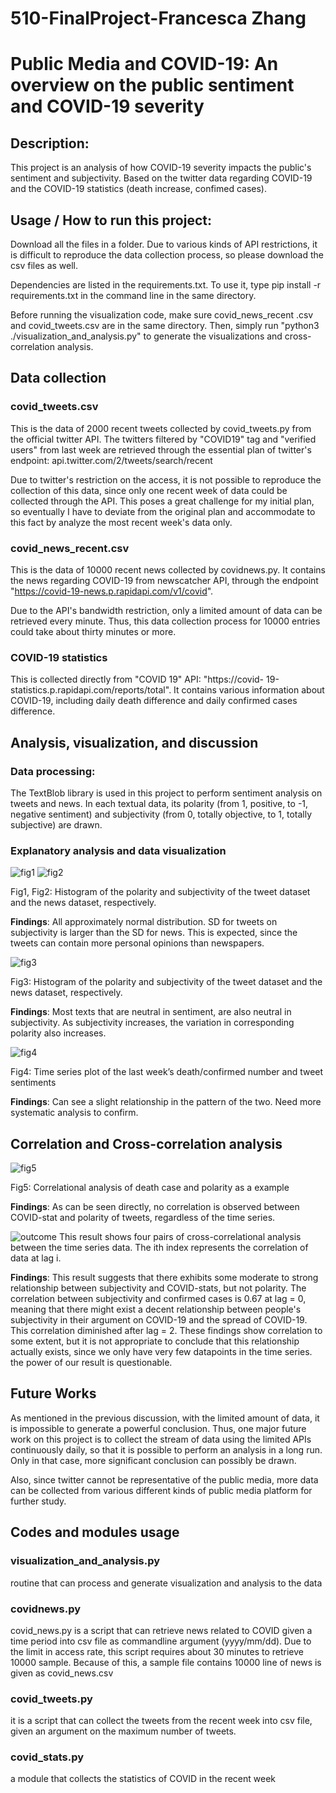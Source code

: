  # 510-FinalProject-Francesca Zhang
 # Public Media and COVID-19: An overview on the public sentiment and COVID-19 severity
 
## Description:
This project is an analysis of how COVID-19 severity impacts
the public's sentiment and subjectivity. Based on the twitter 
data regarding COVID-19 and the COVID-19 statistics (death 
increase, confimed cases).
## Usage / How to run this project:
Download all the files in a folder. Due to various kinds 
of API restrictions, it is difficult to reproduce the data
collection process, so please download the csv files as well. 

Dependencies are listed in the requirements.txt. To use 
it, type pip install -r requirements.txt in the command 
line in the same directory.

Before running the visualization code, make sure covid_news_recent
.csv and covid_tweets.csv are in the same directory. Then, 
simply run "python3 ./visualization_and_analysis.py" to generate
the visualizations and cross-correlation analysis. 

## Data collection
### covid_tweets.csv 
This is the data of 2000 recent tweets collected by covid_tweets.py 
from the official twitter API. The twitters filtered by "COVID19" 
tag and "verified users" from last week are retrieved through the 
essential plan of twitter's endpoint: api.twitter.com/2/tweets/search/recent

Due to twitter's restriction on the access, it is not possible to 
reproduce the collection of this data, since only one recent week 
of data could be collected through the API. This poses a great challenge 
for my initial plan, so eventually I have to deviate from the original 
plan and accommodate to this fact by analyze the most recent week's 
data only.

### covid_news_recent.csv
This is the data of 10000 recent news collected by covidnews.py. 
It contains the news regarding COVID-19 from newscatcher API, 
through the endpoint "https://covid-19-news.p.rapidapi.com/v1/covid".

Due to the API's bandwidth restriction, only a limited amount of 
data can be retrieved every minute. Thus, this data collection 
process for 10000 entries could take about thirty minutes or more. 

### COVID-19 statistics 
This is collected directly from "COVID 19" API: "https://covid-
19-statistics.p.rapidapi.com/reports/total". It contains various
information about COVID-19, including daily death difference and
daily confirmed cases difference. 

## Analysis, visualization, and discussion
### Data processing: 
The TextBlob library is used in this project to perform sentiment analysis on tweets and news.
In each textual data, its polarity (from 1, positive, to -1, negative sentiment) and subjectivity
(from 0, totally objective, to 1, totally subjective) are drawn. 

### Explanatory analysis and data visualization
![fig1](result/Figure_1.png)
![fig2](result/Figure_2.png)

Fig1, Fig2: Histogram of the polarity and subjectivity of 
the tweet dataset and the news dataset, respectively.

**Findings**: All approximately normal distribution. 
SD for tweets on subjectivity is larger than the SD for news. 
This is expected, since the tweets can contain more 
personal opinions than newspapers. 

![fig3](result/Figure_3.png)

Fig3: Histogram of the polarity and subjectivity of 
the tweet dataset and the news dataset, respectively.

**Findings**: Most texts that are neutral in sentiment, 
are also neutral in subjectivity. 
As subjectivity increases, the variation in 
corresponding polarity also increases.


![fig4](result/Figure_4.png)

Fig4: Time series plot of the last week’s death/confirmed number 
and tweet sentiments

**Findings**: Can see a slight relationship in the pattern 
of the two. Need more systematic analysis to confirm.

## Correlation and Cross-correlation analysis
![fig5](result/Figure_5.png)

Fig5: Correlational analysis of death case and polarity as a example

**Findings**: As can be seen directly, 
no correlation is observed between COVID-stat and polarity 
of tweets, regardless of the time series.

![outcome](result/Outcome.png)
This result shows four pairs of cross-correlational analysis between the time series
data. The ith index represents the correlation of data at lag i. 

**Findings**: This result suggests that there exhibits some moderate to strong relationship
between subjectivity and COVID-stats, but not polarity. The correlation between subjectivity
and confirmed cases is 0.67 at lag = 0, meaning that there might exist a decent relationship 
between people's subjectivity in their argument on COVID-19 and the spread of COVID-19. This 
correlation diminished after lag = 2. These findings show correlation to some extent, but 
it is not appropriate to conclude that this relationship actually exists, since we only have 
very few datapoints in the time series. the power of our result is questionable. 

## Future Works
As mentioned in the previous discussion, with the limited amount of data, it is impossible 
to generate a powerful conclusion. Thus, one major future work on this project is to collect
the stream of data using the limited APIs continuously daily, so that it is possible to 
perform an analysis in a long run. Only in that case, more significant conclusion can possibly be
drawn. 

Also, since twitter cannot be representative of the public media, more data can be collected
from various different kinds of public media platform for further study. 
## Codes and modules usage
### visualization_and_analysis.py 
routine that can process and generate visualization and analysis to the data
### covidnews.py 
covid_news.py is a script that can retrieve news related 
to COVID given a time period into csv file as commandline 
argument (yyyy/mm/dd). Due to the limit in access rate,
this script requires about 30 minutes to retrieve 10000 
sample. Because of this, a sample file contains 10000 line
of news is given as covid_news.csv 
### covid_tweets.py
it is a script that can collect the tweets from the recent week into csv file, given an argument on the maximum number of tweets.
### covid_stats.py
a module that collects the statistics of COVID in the recent week
